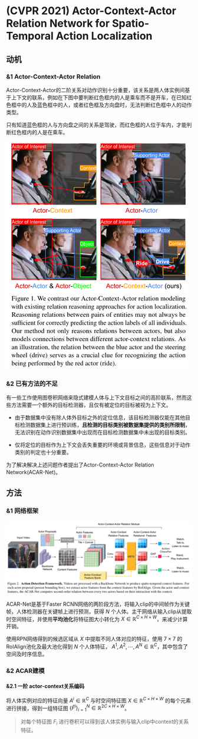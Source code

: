 # (CVPR 2021) Actor-Context-Actor Relation Network for Spatio-Temporal Action Localization

## 动机

### &1 Actor-Context-Actor Relation

Actor-Context-Actor的二阶关系对动作识别十分重要，该关系是两人体实例间基于上下文的联系，例如在下图中要判断红色框内的人是乘车而不是开车，在已知红色框中的人及蓝色框中的人，或者红色框及方向盘时，无法判断红色框中人的动作类型。

只有知道蓝色框的人与方向盘之间的关系是驾驶，而红色框的人位于车内，才能判断红色框内的人是在乘车。

![fig_1](./img/fig_1.png)

### &2 已有方法的不足

有一些工作使用图卷积网络来隐式建模人体与上下文目标之间的高阶联系，然而这些方法需要一个额外的目标检测器，且仅有被定位的目标被视为上下文。

+ 由于数据集中没有除人体外目标之外的定位信息，该目标检测器仅能在其他目标检测数据集上进行预训练，**且检测的目标类别被数据集提供的类别所限制**，无法识别在动作识别数据集中出现而在目标检测数据集中未出现的目标类别。

+ 仅将定位的目标作为上下文会丢失重要的环境或背景信息，这些信息对于动作类别的判定也十分重要。

为了解决解决上述问题作者提出了Actor-Context-Actor Relation Network(ACAR-Net)。

## 方法

### &1 网络框架

![fig_2](./img/fig_2.png)

ACAR-Net是基于Faster RCNN网络的两阶段方法，将输入clip的中间帧作为关键帧，人体检测器在关键帧上进行预测，获得 $N$ 个人体。主干网络从输入clip从提取时空间特征，并使用**平均池化**将特征图大小转化为 $X\in\mathbb{R}^{C\times H\times W}$，来减少计算开销。

使用RPN网络得到的候选区域从 $X$ 中提取不同人体对应的特征，使用 $7\times 7$ 的 RoIAlign池化及最大池化得到 $N$ 个人体特征， $A^1, A^2,\cdots,A^N\in\mathbb{R}^C$，其中包含了空间及时序信息。

### &2 ACAR建模

#### &2.1 一阶 actor-context关系编码

将人体实例对应的特征向量 $A^i\in\mathbb{R}^C$ 与时空间特征图 $X\in\mathbb{R}^{C\times H\times W}$ 的每个元素进行拼接，得到一组特征图 $\{\hat{F}^i\}_{i=1}^N\in\mathbb{R}^{2C\times H\times W}$。

> 对每个特征图 $F_i$ 进行卷积可以得到该人体实例与输入clip中context的关系特征。